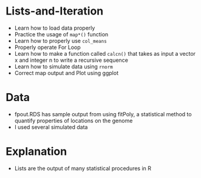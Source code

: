 # Lists-and-Iteration
- Learn how to load data properly 
- Practice the usage of `map*()` function 
- Learn how to properly use `col_means`
- Properly operate For Loop
- Learn how to make a function called `calcn()` that takes as input a vector x and integer n to write a recursive sequence 
- Learn how to simulate data using `rnorm`
- Correct map output and Plot using ggplot
# Data 
- fpout.RDS has sample output from using fitPoly, a statistical method to quantify properties of locations on the genome
- I used several simulated data
# Explanation 
- Lists are the output of many statistical procedures in R
